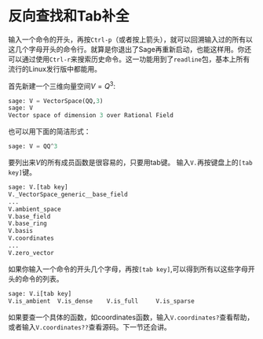反向查找和Tab补全 
===
输入一个命令的开头，再按`Ctrl-p`（或者按上箭头），就可以回溯输入过的所有以这几个字母开头的命令行。就算是你退出了Sage再重新启动，也能这样用。你还可以通过使用`Ctrl-r`来搜索历史命令。这一功能用到了`readline`包，基本上所有流行的Linux发行版中都能用。

首先新建一个三维向量空间$V=Q^3$:
```py
sage: V = VectorSpace(QQ,3)
sage: V              
Vector space of dimension 3 over Rational Field
```


也可以用下面的简洁形式：
```py
sage: V = QQ^3
```

要列出来$V$的所有成员函数是很容易的，只要用tab键。 输入`V.`再按键盘上的`[tab key]`键。
```py
sage: V.[tab key]
V._VectorSpace_generic__base_field
...
V.ambient_space
V.base_field
V.base_ring
V.basis
V.coordinates
...
V.zero_vector
```


如果你输入一个命令的开头几个字母，再按`[tab key]`,可以得到所有以这些字母开头的命令的列表。
```py
sage: V.i[tab key]
V.is_ambient  V.is_dense    V.is_full     V.is_sparse
```


如果要查一个具体的函数，如coordinates函数，输入`V.coordinates?`查看帮助，或者输入`V.coordinates??`查看源码。下一节还会讲。